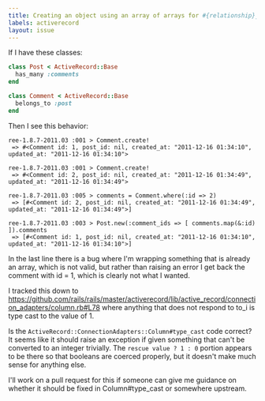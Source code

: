 ```yaml
---
title: Creating an object using an array of arrays for #{relationship}_ids associates the relationship with id => 1 if any, instead of raising an exception.
labels: activerecord
layout: issue
---
```


If I have these classes:

``` ruby
class Post < ActiveRecord::Base
  has_many :comments
end

class Comment < ActiveRecord::Base
  belongs_to :post
end
```

Then I see this behavior:

```
ree-1.8.7-2011.03 :001 > Comment.create!
 => #<Comment id: 1, post_id: nil, created_at: "2011-12-16 01:34:10", updated_at: "2011-12-16 01:34:10">

ree-1.8.7-2011.03 :001 > Comment.create!
 => #<Comment id: 2, post_id: nil, created_at: "2011-12-16 01:34:49", updated_at: "2011-12-16 01:34:49"> 

ree-1.8.7-2011.03 :005 > comments = Comment.where(:id => 2)
 => [#<Comment id: 2, post_id: nil, created_at: "2011-12-16 01:34:49", updated_at: "2011-12-16 01:34:49">]

ree-1.8.7-2011.03 :003 > Post.new(:comment_ids => [ comments.map(&:id) ]).comments
 => [#<Comment id: 1, post_id: nil, created_at: "2011-12-16 01:34:10", updated_at: "2011-12-16 01:34:10">]
```

In the last line there is a bug where I'm wrapping something that is already an array, which is not valid, but rather than raising an error I get back the comment with id = 1, which is clearly not what I wanted.

I tracked this down to https://github.com/rails/rails/master/activerecord/lib/active_record/connection_adapters/column.rb#L78 where anything that does not respond to to_i is type cast to the value of 1.

Is the `ActiveRecord::ConnectionAdapters::Column#type_cast` code correct? It seems like it should raise an exception if given something that can't be converted to an integer trivially. The `rescue value ? 1 : 0` portion appears to be there so that booleans are coerced properly, but it doesn't make much sense for anything else.

I'll work on a pull request for this if someone can give me guidance on whether it should be fixed in Column#type_cast or somewhere upstream.

